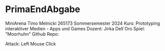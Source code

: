 # PrimaEndAbgabe
MiniArena
Timo Melnicki
265173
Sommersemester 2024
Kurs: Prototyping interaktiver Medien - Apps und Games
Dozent: Jirka Dell´Oro
Spiel: "Moorhuhn"
Github Repo:

Attack: Left Mouse Click

